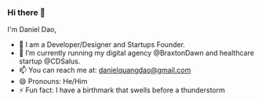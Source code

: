 ### Hi there 👋
I'm Daniel Dao,
- 🌱 I am a Developer/Designer and Startups Founder.
- 🔭 I’m currently running my digital agency @BraxtonDawn and healthcare startup @CDSalus.
- 📫 You can reach me at: danielquangdao@gmail.com
- 😄 Pronouns: He/Him
- ⚡ Fun fact: I have a birthmark that swells before a thunderstorm

<!--
**dndao/dndao** is a ✨ _special_ ✨ repository because its `README.md` (this file) appears on your GitHub profile.
-->
